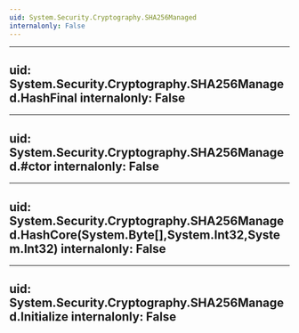 ```yaml
---
uid: System.Security.Cryptography.SHA256Managed
internalonly: False
---
```


---
uid: System.Security.Cryptography.SHA256Managed.HashFinal
internalonly: False
---

---
uid: System.Security.Cryptography.SHA256Managed.#ctor
internalonly: False
---

---
uid: System.Security.Cryptography.SHA256Managed.HashCore(System.Byte[],System.Int32,System.Int32)
internalonly: False
---

---
uid: System.Security.Cryptography.SHA256Managed.Initialize
internalonly: False
---
